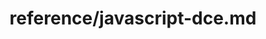 ---
title: reference/javascript-dce.md
showAuthorInfo: false
redirect_path: https://kotlinlang.org/docs/javascript-dce.html
---